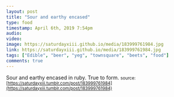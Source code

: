 ```yaml
---
layout: post
title: "Sour and earthy encased"
type: food
timestamp: April 6th, 2019 7:54pm
audio: 
video: 
image: https://saturdayxiii.github.io/media/183999761984.jpg
link: https://saturdayxiii.github.io/media/183999761984.jpg
tags: ["Edible", "beer", "yeg", "townsquare", "beets", "food"]
comments: true
---
```

Sour and earthy encased in ruby.  True to form.
<small>source: [https://saturdayxiii.tumblr.com/post/183999761984](https://saturdayxiii.tumblr.com/post/183999761984)</small>